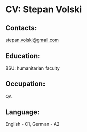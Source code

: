 # CV: Stepan Volski
## Contacts:
stepan.volski@gmail.com

## Education:
BSU: humanitarian faculty

## Occupation:
QA

## Language:
English - C1, 
German - A2

